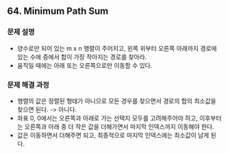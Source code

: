 ## 64. Minimum Path Sum
### 문제 설명
- 양수로만 되어 있는 m x n 행렬이 주어지고, 왼쪽 위부터 오른쪽 아래까지 경로에 있는 수에 중에서 합이 가장 작아지는 경로를 찾아라.
- 움직일 때에는 아래 또는 오른쪽으로만 이동할 수 있다.
​
### 문제 해결 과정
- 행렬의 값은 정렬된 형태가 아니므로 모든 경우를 찾으면서 경로의 합의 최소값을 찾으면 된다. -> 아니다.
- 좌표 0, 0에서는 오른쪽과 아래로 가는 선택지 모두를 고려해주어야 하고, 이후부터는 오른쪽과 아래 중 더 작은 값을 더해가면서 마지막 인덱스까지 이동해야 한다.
- 값은 이동하면서 더해주면 되고, 최종적으로 마지막 인덱스에는 최소값이 남게 된다.
